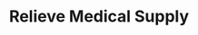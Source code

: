 ---
title: "Relieve Medical Supply"
url: /coon-rapids/relieve-medical-supply/
shop: Sanitätshaus
---
